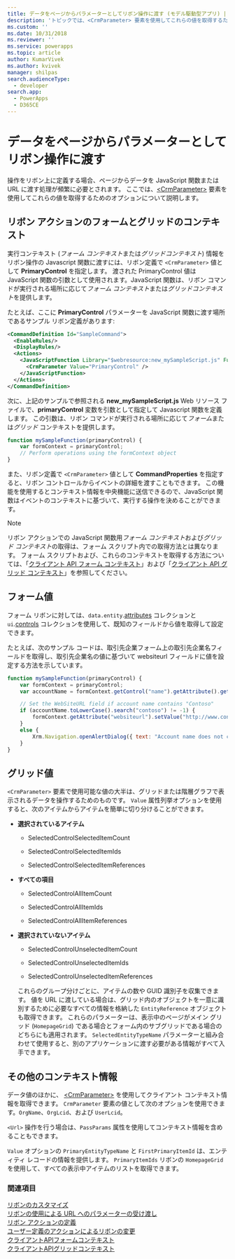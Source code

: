 ```yaml
---
title: データをページからパラメーターとしてリボン操作に渡す (モデル駆動型アプリ) | Microsoft Docs
description: 'トピックでは、<CrmParameter> 要素を使用してこれらの値を取得するためのオプションについて説明します。 '
ms.custom: ''
ms.date: 10/31/2018
ms.reviewer: ''
ms.service: powerapps
ms.topic: article
author: KumarVivek
ms.author: kvivek
manager: shilpas
search.audienceType:
  - developer
search.app:
  - PowerApps
  - D365CE
---
```

# <a name="pass-data-from-a-page-as-a-parameter-to-ribbon-actions"></a>データをページからパラメーターとしてリボン操作に渡す

<!-- https://docs.microsoft.com/en-us/dynamics365/customer-engagement/developer/customize-dev/pass-dynamics-365-data-page-parameter-ribbon-actions -->

操作をリボン上に定義する場合、ページからデータを JavaScript 関数または URL に渡す処理が頻繁に必要とされます。 ここでは、[\<CrmParameter\>](https://msdn.microsoft.com/library/gg309332.aspx) 要素を使用してこれらの値を取得するためのオプションについて説明します。

## <a name="form-and-grid-context-in-ribbon-actions"></a>リボン アクションのフォームとグリッドのコンテキスト

実行コンテキスト (*フォーム コンテキスト*または*グリッドコンテキスト*) 情報をリボン操作の Javascript 関数に渡すには、リボン定義で `<CrmParameter>` 値として **PrimaryControl** を指定します。 渡された PrimaryControl 値は JavaScript 関数の引数として使用されます。JavaScript 関数は、リボン コマンドが実行される場所に応じて*フォーム コンテキスト*または*グリッドコンテキスト*を提供します。 

たとえば、ここに **PrimaryControl** パラメーターを JavaScript 関数に渡す場所であるサンプル リボン定義があります:

```xml
<CommandDefinition Id="SampleCommand">
  <EnableRules/>
  <DisplayRules/>
  <Actions>
    <JavaScriptFunction Library="$webresource:new_mySampleScript.js" FunctionName="mySampleFunction">
      <CrmParameter Value="PrimaryControl" />
    </JavaScriptFunction>
  </Actions>
</CommandDefinition>
```

次に、上記のサンプルで参照される **new_mySampleScript.js** Web リソース ファイルで、**primaryControl** 変数を引数として指定して Javascript 関数を定義します。 この引数は、リボン コマンドが実行される場所に応じて*フォーム*または*グリッド* コンテキストを提供します。

```JavaScript
function mySampleFunction(primaryControl) {
    var formContext = primaryControl;
    // Perform operations using the formContext object
}
```

また、リボン定義で `<CrmParameter>` 値として **CommandProperties** を指定すると、リボン コントロールからイベントの詳細を渡すこともできます。 この機能を使用するとコンテキスト情報を中央機能に送信できるので、JavaScript 関数はイベントのコンテキストに基づいて、実行する操作を決めることができます。

> [!NOTE]
> リボン アクションでの JavaScript 関数用*フォーム コンテキスト*および*グリッド コンテキスト*の取得は、フォーム スクリプト内での取得方法とは異なります。 フォーム スクリプトおよび、これらのコンテキストを取得する方法については、「[クライアント API フォーム コンテキスト](clientapi/clientapi-form-context.md)」および「[クライアント API グリッド コンテキスト](clientapi/clientapi-grid-context.md)」を参照してください。

## <a name="form-values"></a>フォーム値

フォーム リボンに対しては、`data.entity`.[attributes](clientapi/reference/attributes.md) コレクションと `ui`.[controls](clientapi/reference/controls.md) コレクションを使用して、既知のフィールドから値を取得して設定できます。 

たとえば、次のサンプル コードは、取引先企業フォーム上の取引先企業名フィールドを取得し、取引先企業名の値に基づいて websiteurl フィールドに値を設定する方法を示しています。

```JavaScript
function mySampleFunction(primaryControl) {
    var formContext = primaryControl;    
    var accountName = formContext.getControl("name").getAttribute().getValue();    

    // Set the WebSiteURL field if account name contains "Contoso"
    if (accountName.toLowerCase().search("contoso") != -1) {
        formContext.getAttribute("websiteurl").setValue("http://www.contoso.com");
    }
    else {
        Xrm.Navigation.openAlertDialog({ text: "Account name does not contain 'Contoso'." });
    }
}
```

  
## <a name="grid-values"></a>グリッド値  
 `<CrmParameter>` 要素で使用可能な値の大半は、グリッドまたは階層グラフで表示されるデータを操作するためのものです。 `Value` 属性列挙オプションを使用すると、次のアイテムからアイテムを簡単に切り分けることができます。  
  
- **選択されているアイテム**  
  
    -   SelectedControlSelectedItemCount  
  
    -   SelectedControlSelectedItemIds  
  
    -   SelectedControlSelectedItemReferences  
  
- **すべての項目**  
  
    -   SelectedControlAllItemCount  
  
    -   SelectedControlAllItemIds  
  
    -   SelectedControlAllItemReferences  
  
- **選択されていないアイテム**  
  
    -   SelectedControlUnselectedItemCount  
  
    -   SelectedControlUnselectedItemIds  
  
    -   SelectedControlUnselectedItemReferences  
  
  これらのグループ分けごとに、アイテムの数や GUID 識別子を収集できます。 値を URL に渡している場合は、グリッド内のオブジェクトを一意に識別するために必要なすべての情報を格納した `EntityReference` オブジェクトも取得できます。 これらのパラメーターは、表示中のページがメイン グリッド (`HomepageGrid`) である場合とフォーム内のサブグリッドである場合のどちらにも適用されます。 `SelectedEntityTypeName` パラメーターと組み合わせて使用すると、別のアプリケーションに渡す必要がある情報がすべて入手できます。  
  
 
  
## <a name="other-context-information"></a>その他のコンテキスト情報  
 データ値のほかに、 [\<CrmParameter\>](https://msdn.microsoft.com/library/gg309332.aspx) を使用してクライアント コンテキスト情報を取得できます。  `CrmParameter` 要素の値として次のオプションを使用できます。`OrgName`、`OrgLcid`、および `UserLcid`。
 
 `<Url>` 操作を行う場合は、`PassParams` 属性を使用してコンテキスト情報を含めることもできます。  
  
 `Value` オプションの `PrimaryEntityTypeName` と `FirstPrimaryItemId` は、エンティティ レコードの情報を提供します。 `PrimaryItemIds` リボンの `HomepageGrid` を使用して、すべての表示中アイテムのリストを取得できます。
  
### <a name="see-also"></a>関連項目  
 [リボンのカスタマイズ](customize-commands-ribbon.md)   
 [リボンの使用による URL へのパラメーターの受け渡し](pass-parameters-url-by-using-ribbon.md)    
 [リボン アクションの定義](define-ribbon-actions.md)   
 [ユーザー定義のアクションによるリボンの変更](define-custom-actions-modify-ribbon.md)<br>
 [クライアントAPIフォームコンテキスト](clientapi/clientapi-form-context.md)<br>
 [クライアントAPIグリッドコンテキスト](clientapi/clientapi-grid-context.md)<br>
 
